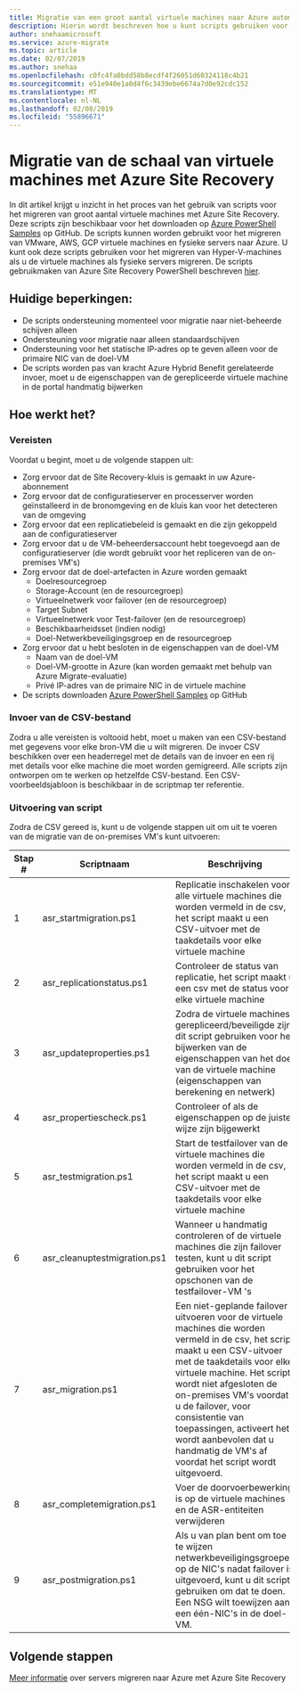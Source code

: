 ```yaml
---
title: Migratie van een groot aantal virtuele machines naar Azure automatiseren | Microsoft Docs
description: Hierin wordt beschreven hoe u kunt scripts gebruiken voor het migreren van een groot aantal virtuele machines met Azure Site Recovery
author: snehaamicrosoft
ms.service: azure-migrate
ms.topic: article
ms.date: 02/07/2019
ms.author: snehaa
ms.openlocfilehash: c0fc4fa0bdd58b8ecdf4f26051d60324118c4b21
ms.sourcegitcommit: e51e940e1a0d4f6c3439ebe6674a7d0e92cdc152
ms.translationtype: MT
ms.contentlocale: nl-NL
ms.lasthandoff: 02/08/2019
ms.locfileid: "55896671"
---
```

# <a name="scale-migration-of-vms-using-azure-site-recovery"></a>Migratie van de schaal van virtuele machines met Azure Site Recovery

In dit artikel krijgt u inzicht in het proces van het gebruik van scripts voor het migreren van groot aantal virtuele machines met Azure Site Recovery. Deze scripts zijn beschikbaar voor het downloaden op [Azure PowerShell Samples](https://github.com/Azure/azure-docs-powershell-samples) op GitHub. De scripts kunnen worden gebruikt voor het migreren van VMware, AWS, GCP virtuele machines en fysieke servers naar Azure. U kunt ook deze scripts gebruiken voor het migreren van Hyper-V-machines als u de virtuele machines als fysieke servers migreren. De scripts gebruikmaken van Azure Site Recovery PowerShell beschreven [hier](https://docs.microsoft.com/azure/site-recovery/vmware-azure-disaster-recovery-powershell).

## <a name="current-limitations"></a>Huidige beperkingen:
- De scripts ondersteuning momenteel voor migratie naar niet-beheerde schijven alleen
- Ondersteuning voor migratie naar alleen standaardschijven
- Ondersteuning voor het statische IP-adres op te geven alleen voor de primaire NIC van de doel-VM
- De scripts worden pas van kracht Azure Hybrid Benefit gerelateerde invoer, moet u de eigenschappen van de gerepliceerde virtuele machine in de portal handmatig bijwerken

## <a name="how-does-it-work"></a>Hoe werkt het?

### <a name="prerequisites"></a>Vereisten
Voordat u begint, moet u de volgende stappen uit:
- Zorg ervoor dat de Site Recovery-kluis is gemaakt in uw Azure-abonnement
- Zorg ervoor dat de configuratieserver en processerver worden geïnstalleerd in de bronomgeving en de kluis kan voor het detecteren van de omgeving
- Zorg ervoor dat een replicatiebeleid is gemaakt en die zijn gekoppeld aan de configuratieserver
- Zorg ervoor dat u de VM-beheerdersaccount hebt toegevoegd aan de configuratieserver (die wordt gebruikt voor het repliceren van de on-premises VM's)
- Zorg ervoor dat de doel-artefacten in Azure worden gemaakt
    - Doelresourcegroep
    - Storage-Account (en de resourcegroep)
    - Virtueelnetwerk voor failover (en de resourcegroep)
    - Target Subnet
    - Virtueelnetwerk voor Test-failover (en de resourcegroep)
    - Beschikbaarheidsset (indien nodig)
    - Doel-Netwerkbeveiligingsgroep en de resourcegroep
- Zorg ervoor dat u hebt besloten in de eigenschappen van de doel-VM
    - Naam van de doel-VM
    - Doel-VM-grootte in Azure (kan worden gemaakt met behulp van Azure Migrate-evaluatie)
    - Privé IP-adres van de primaire NIC in de virtuele machine
- De scripts downloaden [Azure PowerShell Samples](https://github.com/Azure/azure-docs-powershell-samples) op GitHub

### <a name="csv-input-file"></a>Invoer van de CSV-bestand
Zodra u alle vereisten is voltooid hebt, moet u maken van een CSV-bestand met gegevens voor elke bron-VM die u wilt migreren. De invoer CSV beschikken over een headerregel met de details van de invoer en een rij met details voor elke machine die moet worden gemigreerd. Alle scripts zijn ontworpen om te werken op hetzelfde CSV-bestand. Een CSV-voorbeeldsjabloon is beschikbaar in de scriptmap ter referentie.

### <a name="script-execution"></a>Uitvoering van script
Zodra de CSV gereed is, kunt u de volgende stappen uit om uit te voeren van de migratie van de on-premises VM's kunt uitvoeren:

**Stap #** | **Scriptnaam** | **Beschrijving**
--- | --- | ---
1 | asr_startmigration.ps1 | Replicatie inschakelen voor alle virtuele machines die worden vermeld in de csv, het script maakt u een CSV-uitvoer met de taakdetails voor elke virtuele machine
2 | asr_replicationstatus.ps1 | Controleer de status van replicatie, het script maakt u een csv met de status voor elke virtuele machine
3 | asr_updateproperties.ps1 | Zodra de virtuele machines gerepliceerd/beveiligde zijn, dit script gebruiken voor het bijwerken van de eigenschappen van het doel van de virtuele machine (eigenschappen van berekening en netwerk)
4 | asr_propertiescheck.ps1 | Controleer of als de eigenschappen op de juiste wijze zijn bijgewerkt
5 | asr_testmigration.ps1 |  Start de testfailover van de virtuele machines die worden vermeld in de csv, het script maakt u een CSV-uitvoer met de taakdetails voor elke virtuele machine
6 | asr_cleanuptestmigration.ps1 | Wanneer u handmatig controleren of de virtuele machines die zijn failover testen, kunt u dit script gebruiken voor het opschonen van de testfailover-VM 's
7 | asr_migration.ps1 | Een niet-geplande failover uitvoeren voor de virtuele machines die worden vermeld in de csv, het script maakt u een CSV-uitvoer met de taakdetails voor elke virtuele machine. Het script wordt niet afgesloten de on-premises VM's voordat u de failover, voor consistentie van toepassingen, activeert het wordt aanbevolen dat u handmatig de VM's af voordat het script wordt uitgevoerd.
8 | asr_completemigration.ps1 | Voer de doorvoerbewerking is op de virtuele machines en de ASR-entiteiten verwijderen
9 | asr_postmigration.ps1 | Als u van plan bent om toe te wijzen netwerkbeveiligingsgroepen op de NIC's nadat failover is uitgevoerd, kunt u dit script gebruiken om dat te doen. Een NSG wilt toewijzen aan een één-NIC's in de doel-VM.

## <a name="next-steps"></a>Volgende stappen

[Meer informatie](https://docs.microsoft.com/azure/site-recovery/migrate-tutorial-on-premises-azure) over servers migreren naar Azure met Azure Site Recovery
